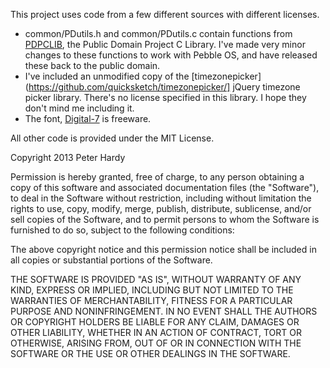 This project uses code from a few different sources with different licenses.

* common/PDutils.h and common/PDutils.c contain functions from
  [PDPCLIB](http://pdos.sourceforge.net/), the Public Domain Project
  C Library. I've made very minor changes to these functions to work with
  Pebble OS, and have released these back to the public domain.
* I've included an unmodified copy of the
  [timezonepicker](https://github.com/quicksketch/timezonepicker/]
  jQuery timezone picker library. There's no license specified in this
  library. I hope they don't mind me including it.
* The font, [Digital-7](http://www.styleseven.com/php/get_product.php?product=Digital-7) is freeware.

All other code is provided under the MIT License.

Copyright 2013 Peter Hardy

Permission is hereby granted, free of charge, to any person obtaining a copy
of this software and associated documentation files (the "Software"), to deal
in the Software without restriction, including without limitation the rights
to use, copy, modify, merge, publish, distribute, sublicense, and/or sell
copies of the Software, and to permit persons to whom the Software is
furnished to do so, subject to the following conditions:

The above copyright notice and this permission notice shall be included in
all copies or substantial portions of the Software.

THE SOFTWARE IS PROVIDED "AS IS", WITHOUT WARRANTY OF ANY KIND, EXPRESS OR
IMPLIED, INCLUDING BUT NOT LIMITED TO THE WARRANTIES OF MERCHANTABILITY,
FITNESS FOR A PARTICULAR PURPOSE AND NONINFRINGEMENT. IN NO EVENT SHALL THE
AUTHORS OR COPYRIGHT HOLDERS BE LIABLE FOR ANY CLAIM, DAMAGES OR OTHER
LIABILITY, WHETHER IN AN ACTION OF CONTRACT, TORT OR OTHERWISE, ARISING FROM,
OUT OF OR IN CONNECTION WITH THE SOFTWARE OR THE USE OR OTHER DEALINGS IN
THE SOFTWARE.
